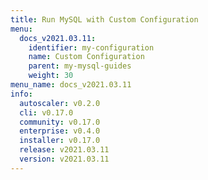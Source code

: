 ```yaml
---
title: Run MySQL with Custom Configuration
menu:
  docs_v2021.03.11:
    identifier: my-configuration
    name: Custom Configuration
    parent: my-mysql-guides
    weight: 30
menu_name: docs_v2021.03.11
info:
  autoscaler: v0.2.0
  cli: v0.17.0
  community: v0.17.0
  enterprise: v0.4.0
  installer: v0.17.0
  release: v2021.03.11
  version: v2021.03.11
---
```



